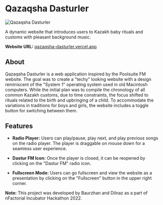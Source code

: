 # Qazaqsha Dasturler

![Qazaqsha Dasturler](https://github.com/baeuke/qazaqsha-dasturler/blob/main/preview.png)

A dynamic website that introduces users to Kazakh baby rituals and customs with pleasant background music.

**Website URL:** [qazaqsha-dasturler.vercel.app](https://qazaqsha-dasturler.vercel.app)

## About

Qazaqsha Dasturler is a web application inspired by the Poolsuite FM website. The goal was to create a "techy" looking website with a design reminiscent of the "System 1" operating system used in old Macintosh computers. While the initial plan was to compile the chronology of all common Kazakh customs, due to time constraints, the focus shifted to rituals related to the birth and upbringing of a child. To accommodate the variations in traditions for boys and girls, the website includes a toggle button for switching between them.

## Features

- **Radio Player:** Users can play/pause, play next, and play previous songs on the radio player. The player is draggable on mouse down for a seamless user experience.

- **Dastur FM Icon:** Once the player is closed, it can be reopened by clicking on the "Dastur FM" radio icon.

- **Fullscreen Mode:** Users can go fullscreen and view the website as a presentation by clicking on the "Fullscreen" button in the upper right corner.

**Note:** This project was developed by Baurzhan and Dilnaz as a part of nFactorial Incubator Hackathon 2022.
